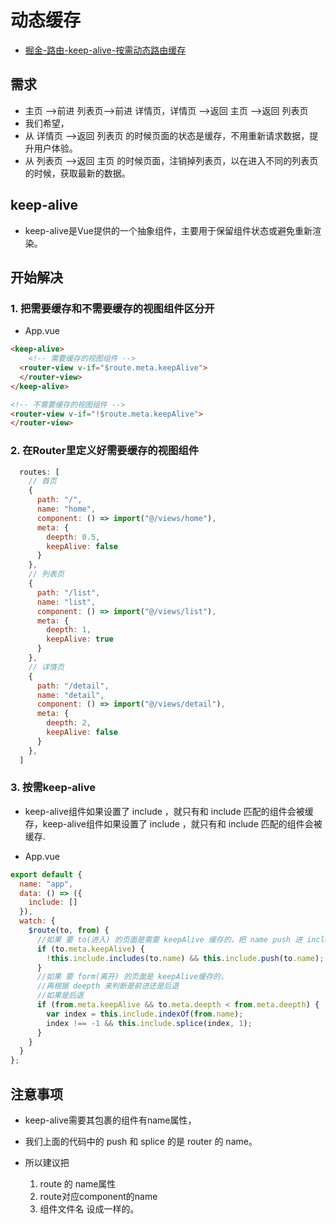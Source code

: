 # 动态缓存

- [掘金-路由-keep-alive-按需动态路由缓存](https://juejin.im/post/5cdcbae9e51d454759351d84)

## 需求

- 主页 -->前进 列表页-->前进 详情页，详情页 -->返回 主页 -->返回 列表页
- 我们希望，
- 从 详情页 -->返回 列表页 的时候页面的状态是缓存，不用重新请求数据，提升用户体验。
- 从 列表页 -->返回 主页 的时候页面，注销掉列表页，以在进入不同的列表页的时候，获取最新的数据。

## keep-alive

- keep-alive是Vue提供的一个抽象组件，主要用于保留组件状态或避免重新渲染。

## 开始解决

### 1. 把需要缓存和不需要缓存的视图组件区分开

- App.vue
```html
<keep-alive>
    <!-- 需要缓存的视图组件 -->
  <router-view v-if="$route.meta.keepAlive">
  </router-view>
</keep-alive>

<!-- 不需要缓存的视图组件 -->
<router-view v-if="!$route.meta.keepAlive">
</router-view>
```

### 2. 在Router里定义好需要缓存的视图组件
```js
  routes: [
    // 首页
    {
      path: "/",
      name: "home",
      component: () => import("@/views/home"),
      meta: {
        deepth: 0.5,
        keepAlive: false
      }
    },
    // 列表页
    {
      path: "/list",
      name: "list",
      component: () => import("@/views/list"),
      meta: {
        deepth: 1,
        keepAlive: true
      }
    },
    // 详情页
    {
      path: "/detail",
      name: "detail",
      component: () => import("@/views/detail"),
      meta: {
        deepth: 2,
        keepAlive: false
      }
    },
  ]
```


### 3. 按需keep-alive

- keep-alive组件如果设置了 include ，就只有和 include 匹配的组件会被缓存，keep-alive组件如果设置了 include ，就只有和 include 匹配的组件会被缓存.

- App.vue
```js
export default {
  name: "app",
  data: () => ({
    include: []
  }),
  watch: {
    $route(to, from) {
      //如果 要 to(进入) 的页面是需要 keepAlive 缓存的，把 name push 进 include数组
      if (to.meta.keepAlive) {
        !this.include.includes(to.name) && this.include.push(to.name);
      }
      //如果 要 form(离开) 的页面是 keepAlive缓存的，
      //再根据 deepth 来判断是前进还是后退
      //如果是后退
      if (from.meta.keepAlive && to.meta.deepth < from.meta.deepth) {
        var index = this.include.indexOf(from.name);
        index !== -1 && this.include.splice(index, 1);
      }
    }
  }
};

```

## 注意事项

- keep-alive需要其包裹的组件有name属性，

- 我们上面的代码中的 push 和 splice 的是 router 的 name。

- 所以建议把 
  1. route 的 name属性
  2. route对应component的name
  3. 组件文件名 设成一样的。